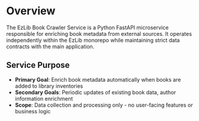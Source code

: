 # Overview

The EzLib Book Crawler Service is a Python FastAPI microservice responsible for enriching book metadata from external sources. It operates independently within the EzLib monorepo while maintaining strict data contracts with the main application.

## Service Purpose

- **Primary Goal**: Enrich book metadata automatically when books are added to library inventories
- **Secondary Goals**: Periodic updates of existing book data, author information enrichment
- **Scope**: Data collection and processing only - no user-facing features or business logic
